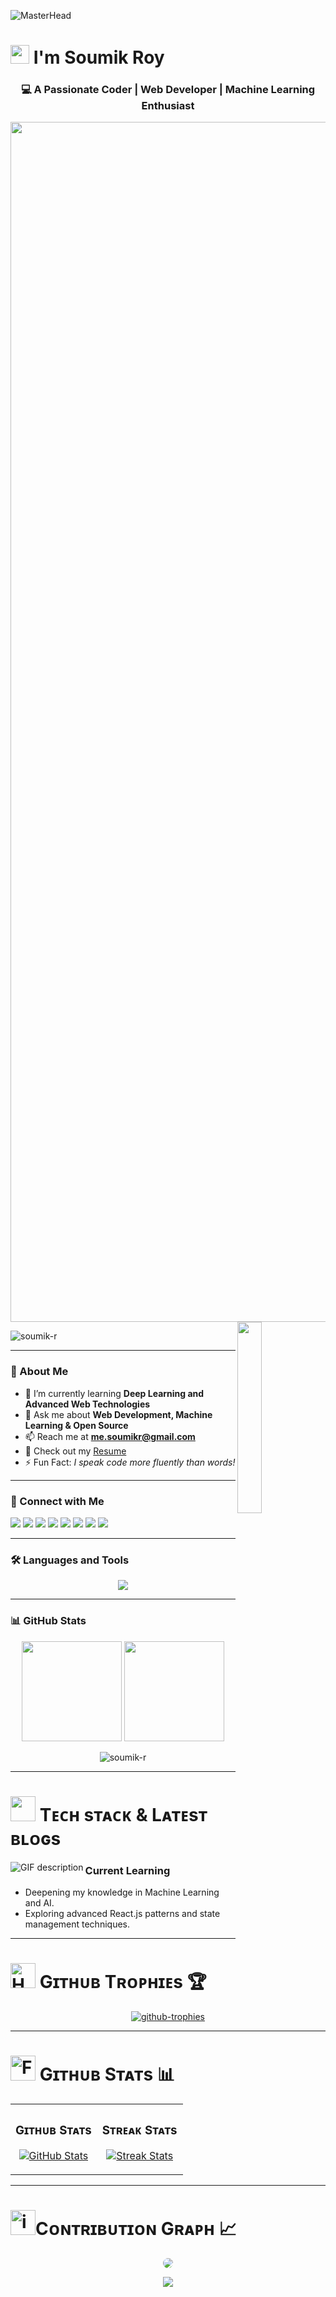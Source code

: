 ![MasterHead](https://cdn.wallpapersafari.com/69/16/S8uBZe.gif)

# <img src="https://emojis.slackmojis.com/emojis/images/1531849430/4246/blob-sunglasses.gif?1531849430" width="30"/> I'm Soumik Roy
<h3 align="center">💻 A Passionate Coder | Web Developer | Machine Learning Enthusiast</h3>
<img src="https://www.animatedimages.org/data/media/562/animated-line-image-0184.gif" width="1920" />

<div>
  <img align="right" width="28%" src="https://owlbertsio-resized.s3.amazonaws.com/Popper.psd.full.png">
</div>

<p align="left"> 
  <img src="https://komarev.com/ghpvc/?username=soumik-r&label=Profile%20views&color=0e75b6&style=flat" alt="soumik-r" /> 
</p>

---

### 🚀 About Me
- 🌱 I’m currently learning **Deep Learning and Advanced Web Technologies**
- 💬 Ask me about **Web Development, Machine Learning & Open Source**
- 📫 Reach me at **me.soumikr@gmail.com**
- 📄 Check out my [Resume](https://drive.google.com/file/d/1GaWj8d-muxJwVMHpbLysoJJRV93BOOXJ/view?usp=sharing)
- ⚡ Fun Fact: *I speak code more fluently than words!*

---

### 🤝 Connect with Me
<p align="left">
<a href="https://twitter.com/r_soumik_" target="blank"><img src="https://img.shields.io/badge/Twitter-%231DA1F2.svg?&style=flat&logo=twitter&logoColor=white" /></a>
<a href="https://linkedin.com/in/mesoumikr" target="blank"><img src="https://img.shields.io/badge/LinkedIn-%230077B5.svg?&style=flat&logo=linkedin&logoColor=white" /></a>
<a href="https://stackoverflow.com/users/31331579" target="blank"><img src="https://img.shields.io/badge/StackOverflow-FE7A16?style=flat&logo=stackoverflow&logoColor=white" /></a>
<a href="https://kaggle.com/roysoumik" target="blank"><img src="https://img.shields.io/badge/Kaggle-20BEFF?style=flat&logo=kaggle&logoColor=white" /></a>
<a href="https://instagram.com/soumik.roy_" target="blank"><img src="https://img.shields.io/badge/Instagram-E4405F?style=flat&logo=instagram&logoColor=white" /></a>
<a href="https://www.leetcode.com/rsoumik" target="blank"><img src="https://img.shields.io/badge/LeetCode-FFA116?style=flat&logo=leetcode&logoColor=white" /></a>
<a href="https://www.hackerearth.com/@soumikroy7272" target="blank"><img src="https://img.shields.io/badge/Hackerearth-323754?style=flat&logo=hackerearth&logoColor=white" /></a>
<a href="https://auth.geeksforgeeks.org/user/roysoumik1" target="blank"><img src="https://img.shields.io/badge/GeeksforGeeks-2F8D46?style=flat&logo=geeksforgeeks&logoColor=white" /></a>
</p>

---

### 🛠️ Languages and Tools
<p align="center">
  <img src="https://skillicons.dev/icons?i=html,css,js,react,angular,nextjs,nodejs,express,bootstrap,tailwind,python,java,c,cpp,django,flask,git,linux,sqlite,mysql,mongodb,aws,docker,tensorflow,pytorch,sklearn,matlab,opencv" />
</p>

---

### 📊 GitHub Stats
<p align="center">
  <img src="https://github-readme-stats.vercel.app/api?username=soumik-r&show_icons=true&theme=radical" height="160" />
  <img src="https://github-readme-stats.vercel.app/api/top-langs?username=soumik-r&show_icons=true&layout=compact&theme=radical" height="160" />
</p>
<p align="center">
  <img src="https://github-readme-streak-stats.herokuapp.com/?user=soumik-r&theme=radical" alt="soumik-r" />
</p>

---

# <img src='https://user-images.githubusercontent.com/74038190/206662607-d9e7591e-bbf9-42f9-9386-29efc927bc16.gif' width="40">  Tᴇᴄʜ sᴛᴀᴄᴋ & Lᴀᴛᴇsᴛ ʙʟᴏɢs
<picture>
  <source media="(prefers-color-scheme: dark)" srcset="./Skills_Animation_Dark.gif">
  <source media="(prefers-color-scheme: light)" srcset="./Skills_Animation_White.gif">
  <img align="left" alt="GIF description" src="./Skills_Animation_White.gif">
</picture>

<h3 align="left">Current Learning</h3>
<ul align="left">
  <li>Deepening my knowledge in Machine Learning and AI.</li>
  <li>Exploring advanced React.js patterns and state management techniques.</li>
</ul>

---

# <img src="https://user-images.githubusercontent.com/74038190/216112957-034e1f8b-5468-4857-8512-9cd2bac35bb6.png" alt="Handshake" width="40" /> Gɪᴛʜᴜʙ Tʀᴏᴘʜɪᴇs 🏆
<p align="center">
  <a href="https://github.com/soumik-r">
    <img src="https://github-profile-trophy.vercel.app/?username=soumik-r&row=1&column=7&theme=darkhub" alt="github-trophies" />
  </a>
</p>

---

# <img src="https://user-images.githubusercontent.com/74038190/216122041-518ac897-8d92-4c6b-9b3f-ca01dcaf38ee.png" alt="Fire" width="40" /> Gɪᴛʜᴜʙ Sᴛᴀᴛs 📊
<table width="100%">
  <tr>
    <td width="50%">
      <h3 align="center"><strong>Gɪᴛʜᴜʙ Sᴛᴀᴛs</strong></h3>
      <p align="center">
        <a href="https://github.com/soumik-r">
          <img align="center" src="https://github-readme-stats.vercel.app/api?username=soumik-r&count_private=true&show_icons=true&bg_color=0f0f0f&title_color=ff4444&text_color=ff6666&rank_icon=github&hide=prs,issues,contribs&show=reviews,prs_merged,prs_merged_percentage&icon_color=ff3333" alt="GitHub Stats" />
        </a>
      </p>
    </td>
    <td width="50%">
      <h3 align="center"><strong>Sᴛʀᴇᴀᴋ Sᴛᴀᴛs</strong></h3>
      <p align="center">
        <a href="https://github.com/soumik-r">
          <img align="center" src="https://streak-stats.demolab.com?user=soumik-r&background=0f0f0f&fire=ff4444&ring=ff3333&sideNums=ff6666&sideLabels=ff6666&dates=ff8888&currStreakNum=ff2222" alt="Streak Stats" />
        </a>
      </p>
    </td>
  </tr>
</table>

---

# <img src="https://user-images.githubusercontent.com/74038190/221857969-f37e1717-1470-4fe4-abb5-88b334cf64ea.png" alt="icon of todo list" width="40" />Cᴏɴᴛʀɪʙᴜᴛɪᴏɴ Gʀᴀᴘʜ 📈
<div align="center">
    <img src="https://github-readme-activity-graph.vercel.app/graph?username=soumik-r&bg_color=0f0f0f&color=ff0000&line=cc0000&point=ff9999&area=false&hide_border=false" style="border-radius: 15px;">
</div>

<p align="center">
  <img src="https://capsule-render.vercel.app/api?type=waving&color=gradient&height=80&section=footer"/>
</p>
